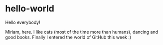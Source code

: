# hello-world

Hello everybody!

Miriam, here. I like cats (most of the time more than humans), dancing and good books. 
Finally I entered the world of GitHub this week :)
